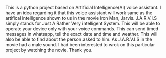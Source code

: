 This is a python project based on Artificial Intelligence(AI) voice assistant. I have an idea regarding it that this voice assistant will work same as the artifical intelligence shown to us in the movie Iron Man, Jarvis.
J.A.R.V.I.S simply stands for Just A Rather Very intelligent System. This will be able to operate your device only with your voice commands. This can send timed messages in whatsapp, tell the exact date and time and weather.
This will also be able to find about the person asked to him. As J.A.R.V.I.S in the movie had a male sound. I had been interested to wrok on this particular project by watching the novie. Thank you.
